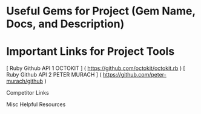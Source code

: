 # Useful Gems for Project (Gem Name, Docs, and Description) 





# Important Links for Project Tools

[ Ruby Github API 1 OCTOKIT ] ( https://github.com/octokit/octokit.rb )
[ Ruby Github API 2 PETER MURACH ] ( https://github.com/peter-murach/github )


Competitor Links 




Misc Helpful Resources 
